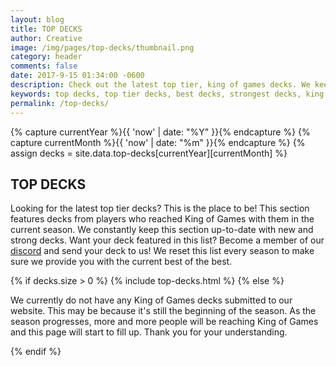 ```yaml
---
layout: blog
title: TOP DECKS
author: Creative
image: /img/pages/top-decks/thumbnail.png
category: header
comments: false
date: 2017-9-15 01:34:00 -0600
description: Check out the latest top tier, king of games decks. We keep this list up-to-date to provide you with current season's strongest and best decks.
keywords: top decks, top tier decks, best decks, strongest decks, king of games decks
permalink: /top-decks/  
---
```


{% capture currentYear %}{{ 'now' | date: "%Y" }}{% endcapture %}
{% capture currentMonth %}{{ 'now' | date: "%m" }}{% endcapture %}
{% assign decks = site.data.top-decks[currentYear][currentMonth] %}

<div class="section">
    <h2>TOP DECKS</h2>
    <p>Looking for the latest top tier decks? This is the place to be! This section features decks from players who reached King of Games with them in the current season. We constantly keep this section up-to-date with new and strong decks. Want your deck featured in this list? Become a member of our <a href="{{site.url}}/discord/">discord</a> and send your deck to us! We reset this list every season to make sure we provide you with the current best of the best.</p>
</div>

{% if decks.size > 0 %}
{% include top-decks.html %}
{% else %}
<div class="section remote">
    <p>We currently do not have any King of Games decks submitted to our website. This may be because it's still the beginning of the season. As the season progresses, more and more people will be reaching King of Games and this page will start to fill up. Thank you for your understanding.</p>
</div>
{% endif %}

<div class="clearfix"></div>